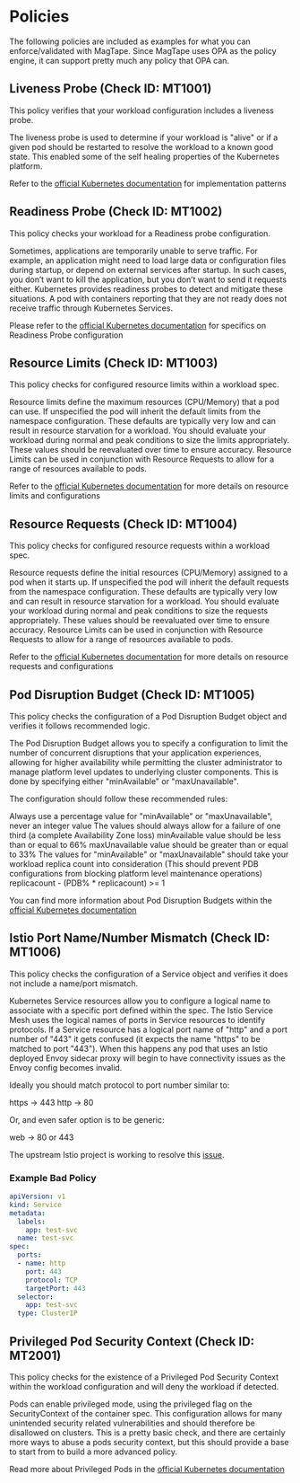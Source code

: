 # Policies

The following policies are included as examples for what you can enforce/validated with MagTape. Since MagTape uses OPA as the policy engine, it can support pretty much any policy that OPA can. 

## Liveness Probe (Check ID: MT1001)

This policy verifies that your workload configuration includes a liveness probe.

The liveness probe is used to determine if your workload is "alive" or if a given pod should be restarted to resolve the workload to a known good state. This enabled some of the self healing properties of the Kubernetes platform.

Refer to the [official Kubernetes documentation](https://kubernetes.io/docs/tasks/configure-pod-container/configure-liveness-readiness-probes/) for implementation patterns

## Readiness Probe (Check ID: MT1002)

This policy checks your workload for a Readiness probe configuration. 

Sometimes, applications are temporarily unable to serve traffic. For example, an application might need to load large data or configuration files during startup, or depend on external services after startup. In such cases, you don’t want to kill the application, but you don’t want to send it requests either. Kubernetes provides readiness probes to detect and mitigate these situations. A pod with containers reporting that they are not ready does not receive traffic through Kubernetes Services.

Please refer to the [official Kubernetes documentation](https://kubernetes.io/docs/tasks/configure-pod-container/configure-liveness-readiness-probes/#define-readiness-probes) for specifics on Readiness Probe configuration

## Resource Limits (Check ID: MT1003)

This policy checks for configured resource limits within a workload spec.

Resource limits define the maximum resources (CPU/Memory) that a pod can use. If unspecified the pod will inherit the default limits from the namespace configuration. These defaults are typically very low and can result in resource starvation for a workload. You should evaluate your workload during normal and peak conditions to size the limits appropriately. These values should be reevaluated over time to ensure accuracy. Resource Limits can be used in conjunction with Resource Requests to allow for a range of resources available to pods.

Refer to the [official Kubernetes documentation](https://kubernetes.io/docs/concepts/configuration/manage-compute-resources-container/#resource-requests-and-limits-of-pod-and-container) for more details on resource limits and configurations

## Resource Requests (Check ID: MT1004)

This policy checks for configured resource requests within a workload spec.

Resource requests define the initial resources (CPU/Memory) assigned to a pod when it starts up. If unspecified the pod will inherit the default requests from the namespace configuration. These defaults are typically very low and can result in resource starvation for a workload. You should evaluate your workload during normal and peak conditions to size the requests appropriately. These values should be reevaluated over time to ensure accuracy. Resource Limits can be used in conjunction with Resource Requests to allow for a range of resources available to pods.

Refer to the [official Kubernetes documentation](https://kubernetes.io/docs/concepts/configuration/manage-compute-resources-container/#resource-requests-and-limits-of-pod-and-container) for more details on resource requests and configurations

## Pod Disruption Budget (Check ID: MT1005)

This policy checks the configuration of a Pod Disruption Budget object and verifies it follows recommended logic.

The Pod Disruption Budget allows you to specify a configuration to limit the number of concurrent disruptions that your application experiences, allowing for higher availability while permitting the cluster administrator to manage platform level updates to underlying cluster components. This is done by specifying either "minAvailable" or "maxUnavailable".

The configuration should follow these recommended rules:

Always use a percentage value for "minAvailable" or "maxUnavailable", never an integer value
The values should always allow for a failure of one third (a complete Availability Zone loss)
minAvailable value should be less than or equal to 66%
maxUnavailable value should be greater than or equal to 33%
The values for "minAvailable" or "maxUnavailable" should take your workload replica count into consideration (This should prevent PDB configurations from blocking platform level maintenance operations)
replicacount - (PDB% * replicacount) >= 1

You can find more information about Pod Disruption Budgets within the [official Kubernetes documentation](https://kubernetes.io/docs/tasks/run-application/configure-pdb)

## Istio Port Name/Number Mismatch (Check ID: MT1006)

This policy checks the configuration of a Service object and verifies it does not include a name/port mismatch.

Kubernetes Service resources allow you to configure a logical name to associate with a specific port defined within the spec. The Istio Service Mesh uses the logical names of ports in Service resources to identify protocols. If a Service resource has a logical port name of "http" and a port number of "443" it gets confused (it expects the name "https" to be matched to port "443"). When this happens any pod that uses an Istio deployed Envoy sidecar proxy will begin to have connectivity issues as the Envoy config becomes invalid.

Ideally you should match protocol to port number similar to:

https → 443
http → 80

Or, and even safer option is to be generic:

web → 80 or 443

The upstream Istio project is working to resolve this [issue](https://github.com/istio/istio/issues/16458).

### Example Bad Policy

```yaml
apiVersion: v1
kind: Service
metadata:
  labels:
    app: test-svc
  name: test-svc
spec:
  ports:
  - name: http
    port: 443
    protocol: TCP
    targetPort: 443
  selector:
    app: test-svc
  type: ClusterIP
```

## Privileged Pod Security Context (Check ID: MT2001)

This policy checks for the existence of a Privileged Pod Security Context within the workload configuration and will deny the workload if detected.

Pods can enable privileged mode, using the privileged flag on the SecurityContext of the container spec. This configuration allows for many unintended security related vulnerabilities and should therefore be disallowed on clusters. This is a pretty basic check, and there are certainly more ways to abuse a pods security context, but this should provide a base to start from to build a more advanced policy.

Read more about Privileged Pods in the [official Kubernetes documentation](https://kubernetes.io/docs/concepts/workloads/pods/pod/#privileged-mode-for-pod-containers)
